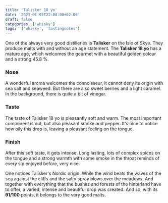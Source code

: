 ```yaml
---
title: 'Talisker 18 yo'
date: '2023-01-05T22:00:00+02:00'
draft: false
categories: ['whisky']
tags:  ['whisky', 'tastingnotes']
---
```


One of the always very good distilleries is **Talisker** on the Isle of Skye. They produce malts with and without an age statement. The **Talisker 18 yo** has a mature age, which welcomes the gourmet with a beautiful golden colour and a strong 45.8 %.

### Nose

A wonderful aroma welcomes the connoisseur, it cannot deny its origin with sea salt and seaweed. But there are also sweet berries and a light caramel. In the background, there is quite a bit of vinegar.

### Taste

The taste of Talisker 18 yo is pleasantly soft and warm. The most important component is nut, but also pleasant smoke and pepper. It's nice to notice how oily this drop is, leaving a pleasant feeling on the tongue.

### Finish

After this soft taste, it gets intense. Long lasting, lots of complex spices on the tongue and a strong warmth with some smoke in the throat reminds of every sip enjoyed before, very nice.

One notices Talisker's Nordic origin. While the wind beats the waves of the sea against the cliffs and the salty spray blows over the meadows. And together with everything that the bushes and forests of the hinterland have to offer, a varied, intense and beautiful drop was created. And so, with its **91/100** points, it belongs to the very good malts.
